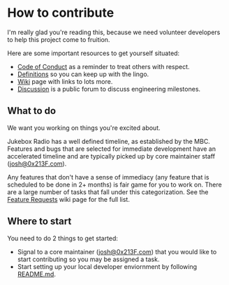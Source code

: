 # How to contribute

I'm really glad you're reading this, because we need volunteer developers to help this project come to fruition.

Here are some important resources to get yourself situated:

  * [Code of Conduct](https://github.com/0x213F/jukebox-radio-react/blob/main/CODE_OF_CONDUCT.md) as a reminder to treat others with respect.
  * [Definitions](https://github.com/0x213F/jukebox-radio/wiki/Definitions) so you can keep up with the lingo.
  * [Wiki](https://github.com/0x213F/jukebox-radio/wiki) page with links to lots more.
  * [Discussion](https://github.com/0x213F/jukebox-radio-react/discussions/5) is a public forum to discuss engineering milestones.

## What to do
  
We want you working on things you're excited about.

Jukebox Radio has a well defined timeline, as established by the MBC. Features and bugs that are selected for immediate development have an accelerated timeline and are typically picked up by core maintainer staff (josh@0x213F.com).

Any features that don't have a sense of immediacy (any feature that is scheduled to be done in 2+ months) is fair game for you to work on. There are a large number of tasks that fall under this categorization. See the [Feature Requests](https://github.com/0x213F/jukebox-radio/wiki/Feature-requests) wiki page for the full list.

## Where to start

You need to do 2 things to get started:

  * Signal to a core maintainer (josh@0x213F.com) that you would like to start contributing so you may be assigned a task.
  * Start setting up your local developer enviornment by following [README.md](https://github.com/0x213F/jukebox-radio-react/blob/main/README.md).
